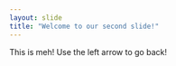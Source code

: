 ```yaml
---
layout: slide
title: "Welcome to our second slide!"
---
```

This is meh!
Use the left arrow to go back!
